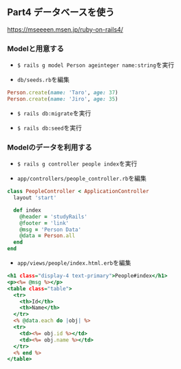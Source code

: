 ## Part4 データベースを使う

https://mseeeen.msen.jp/ruby-on-rails4/ <br>

### Modelと用意する

+ `$ rails g model Person ageinteger name:string`を実行<br>

+ `db/seeds.rb`を編集<br>

```rb:seeds.rb
Person.create(name: 'Taro', age: 37)
Person.create(name: 'Jiro', age: 35)
```

+ `$ rails db:migrate`を実行<br>

+ `$ rails db:seed`を実行<br>

### Modelのデータを利用する

+ `$ rails g controller people index`を実行<br>

+ `app/controllers/people_controller.rb`を編集<br>

```rb:people_controller.rb
class PeopleController < ApplicationController
  layout 'start'

  def index
    @header = 'studyRails'
    @footer = 'link'
    @msg = 'Person Data'
    @data = Person.all
  end
end
```

+ `app/views/people/index.html.erb`を編集<br>

```html:index.html.erb
<h1 class="display-4 text-primary">People#index</h1>
<p><%= @msg %></p>
<table class="table">
  <tr>
    <th>Id</th>
    <th>Name</th>
  </tr>
  <% @data.each do |obj| %>
  <tr>
    <td><%= obj.id %></td>
    <td><%= obj.name %></td>
  </tr>
  <% end %>
</table>
```
